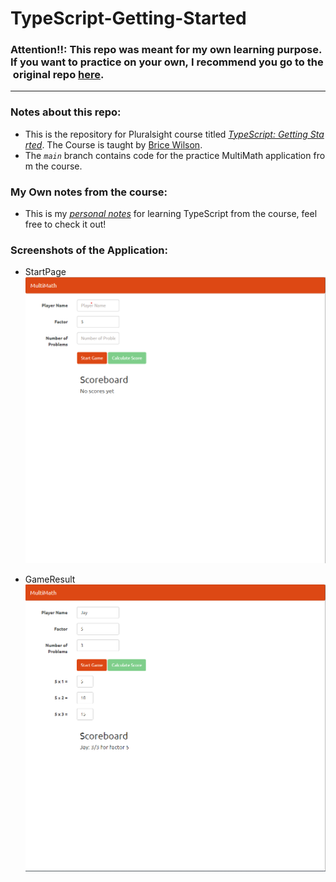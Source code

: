 # TypeScript-Getting-Started

### Attention!!: This repo was meant for my own learning purpose. If you want to practice on your own, I recommend you go to the original repo [here](https://github.com/bricewilson/TypeScript-Getting-Started/).

---

### Notes about this repo:

- This is the repository for Pluralsight course titled *[TypeScript: Getting Started](https://app.pluralsight.com/library/courses/typescript-getting-started/table-of-contents)*. The Course is taught by [Brice Wilson](https://github.com/bricewilson).
- The *`main`* branch contains code for the practice MultiMath application from the course.

### My Own notes from the course:

- This is my [*personal notes*](https://github.com/jayzhou125/TypeScript-Getting-Started/tree/main/Personal%20Notes) for learning TypeScript from the course, feel free to check it out! 

### Screenshots of the Application:
- StartPage
![](./app/Multimath1.png)

- GameResult
![](./app/Multimath2.png)